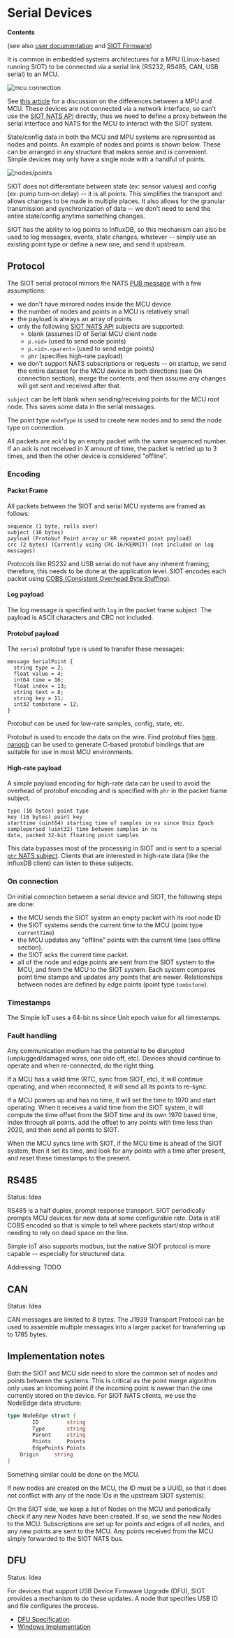 # Serial Devices

**Contents**

<!-- toc -->

(see also [user documentation](../user/mcu.md) and
[SIOT Firmware](https://github.com/simpleiot/firmware/tree/master/Arduino))

It is common in embedded systems architectures for a MPU (Linux-based running
SIOT) to be connected via a serial link (RS232, RS485, CAN, USB serial) to an
MCU.

![mcu connection](../user/images/mcu.png)

See
[this article](http://bec-systems.com/site/1540/microcontroller-mcu-or-microprocessor-mpu)
for a discussion on the differences between a MPU and MCU. These devices are not
connected via a network interface, so can't use the [SIOT NATS API](api.md#nats)
directly, thus we need to define a proxy between the serial interface and NATS
for the MCU to interact with the SIOT system.

State/config data in both the MCU and MPU systems are represented as nodes and
points. An example of nodes and points is shown below. These can be arranged in
any structure that makes sense and is convenient. Simple devices may only have a
single node with a handful of points.

![nodes/points](images/mcu-nodes.png)

SIOT does not differentiate between state (ex: sensor values) and config (ex:
pump turn-on delay) -- it is all points. This simplifies the transport and
allows changes to be made in multiple places. It also allows for the granular
transmission and synchronization of data -- we don't need to send the entire
state/config anytime something changes.

SIOT has the ability to log points to InfluxDB, so this mechanism can also be
used to log messages, events, state changes, whatever -- simply use an existing
point type or define a new one, and send it upstream.

## Protocol

The SIOT serial protocol mirrors the NATS
[PUB message](https://docs.nats.io/reference/reference-protocols/nats-protocol#pub)
with a few assumptions:

- we don't have mirrored nodes inside the MCU device
- the number of nodes and points in a MCU is relatively small
- the payload is always an array of points
- only the following [SIOT NATS API](api.md#nats) subjects are supported:
  - blank (assumes ID of Serial MCU client node
  - `p.<id>` (used to send node points)
  - `p.<id>.<parent>` (used to send edge points)
  - `phr` (specifies high-rate payload)
- we don't support NATS subscriptions or requests -- on startup, we send the
  entire dataset for the MCU device in both directions (see On connection
  section), merge the contents, and then assume any changes will get sent and
  received after that.

`subject` can be left blank when sending/receiving points for the MCU root node.
This saves some data in the serial messages.

The point type `nodeType` is used to create new nodes and to send the node type
on connection.

All packets are ack'd by an empty packet with the same sequenced number. If an
ack is not received in X amount of time, the packet is retried up to 3 times,
and then the other device is considered "offline".

### Encoding

#### Packet Frame

All packets between the SIOT and serial MCU systems are framed as follows:

```
sequence (1 byte, rolls over)
subject (16 bytes)
payload (Protobuf Point array or HR repeated point payload)
crc (2 bytes) (Currently using CRC-16/KERMIT) (not included on log messages)
```

Protocols like RS232 and USB serial do not have any inherent framing; therefore,
this needs to be done at the application level. SIOT encodes each packet using
[COBS (Consistent Overhead Byte Stuffing)](https://en.wikipedia.org/wiki/Consistent_Overhead_Byte_Stuffing).

#### Log payload

The log message is specified with `log` in the packet frame subject. The payload
is ASCII characters and CRC not included.

#### Protobuf payload

The `serial` protobuf type is used to transfer these messages:

```
message SerialPoint {
  string type = 2;
  float value = 4;
  int64 time = 16;
  float index = 13;
  string text = 8;
  string key = 11;
  int32 tombstone = 12;
}
```

Protobuf can be used for low-rate samples, config, state, etc.

Protobuf is used to encode the data on the wire. Find protobuf files
[here](https://github.com/simpleiot/simpleiot/tree/master/internal/pb).
[nanopb](https://github.com/nanopb/nanopb) can be used to generate C-based
protobuf bindings that are suitable for use in most MCU environments.

#### High-rate payload

A simple payload encoding for high-rate data can be used to avoid the overhead
of protobuf encoding and is specified with `phr` in the packet frame subject.

```
type (16 bytes) point type
key (16 bytes) point key
starttime (uint64) starting time of samples in ns since Unix Epoch
sampleperiod (uint32) time between samples in ns
data, packed 32-bit floating point samples
```

This data bypasses most of the processing in SIOT and is sent to a special
[`phr` NATS subject](api.md). Clients that are interested in high-rate data
(like the InfluxDB client) can listen to these subjects.

### On connection

On initial connection between a serial device and SIOT, the following steps are
done:

- the MCU sends the SIOT system an empty packet with its root node ID
- the SIOT systems sends the current time to the MCU (point type `currentTime`)
- the MCU updates any "offline" points with the current time (see offline
  section).
- the SIOT acks the current time packet.
- all of the node and edge points are sent from the SIOT system to the MCU, and
  from the MCU to the SIOT system. Each system compares point time stamps and
  updates any points that are newer. Relationships between nodes are defined by
  edge points (point type `tombstone`).

### Timestamps

The Simple IoT uses a 64-bit ns since Unit epoch value for all timestamps.

### Fault handling

Any communication medium has the potential to be disrupted (unplugged/damaged
wires, one side off, etc). Devices should continue to operate and when
re-connected, do the right thing.

If a MCU has a valid time (RTC, sync from SIOT, etc), it will continue
operating, and when reconnected, it will send all its points to re-sync.

If a MCU powers up and has no time, it will set the time to 1970 and start
operating. When it receives a valid time from the SIOT system, it will compute
the time offset from the SIOT time and its own 1970 based time, index through
all points, add the offset to any points with time less than 2020, and then send
all points to SIOT.

When the MCU syncs time with SIOT, if the MCU time is ahead of the SIOT system,
then it set its time, and look for any points with a time after present, and
reset these timestamps to the present.

## RS485

Status: Idea

RS485 is a half duplex, prompt response transport. SIOT periodically prompts MCU
devices for new data at some configurable rate. Data is still COBS encoded so
that is simple to tell where packets start/stop without needing to rely on dead
space on the line.

Simple IoT also supports modbus, but the native SIOT protocol is more capable --
especially for structured data.

Addressing: TODO

## CAN

Status: Idea

CAN messages are limited to 8 bytes. The J1939 Transport Protocol can be used to
assemble multiple messages into a larger packet for transferring up to 1785
bytes.

## Implementation notes

Both the SIOT and MCU side need to store the common set of nodes and points
between the systems. This is critical as the point merge algorithm only uses an
incoming point if the incoming point is newer than the one currently stored on
the device. For SIOT NATS clients, we use the NodeEdge data structure:

```go
type NodeEdge struct {
        ID         string
        Type       string
        Parent     string
        Points     Points
        EdgePoints Points
	Origin     string
}
```

Something similar could be done on the MCU.

If new nodes are created on the MCU, the ID must be a UUID, so that it does not
conflict with any of the node IDs in the upstream SIOT system(s).

On the SIOT side, we keep a list of Nodes on the MCU and periodically check if
any new Nodes have been created. If so, we send the new Nodes to the MCU.
Subscriptions are set up for points and edges of all nodes, and any new points
are sent to the MCU. Any points received from the MCU simply forwarded to the
SIOT NATS bus.

## DFU

Status: Idea

For devices that support USB Device Firmware Upgrade (DFU), SIOT provides a
mechanism to do these updates. A node that specifies USB ID and file configures
the process.

- [DFU Specification](https://www.usb.org/sites/default/files/DFU_1.1.pdf)
- [Windows Implementation](https://docs.microsoft.com/en-us/windows-hardware/drivers/stream/device-firmware-update-for-usb-devices-without-using-a-co-installer)
